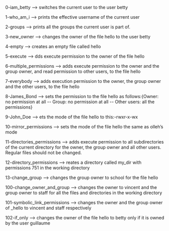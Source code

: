 0-iam_betty --> switches the current user to the user betty


1-who_am_i --> prints the effective username of the current user


2-groups --> prints all the groups the current user is part of.


3-new_owner --> changes the owner of the file hello to the user betty 


4-empty --> creates an empty file called hello


5-execute --> dds execute permission to the owner of the file hello



6-multiple_permissions --> adds execute permission to the owner and the group owner, and read permission to other users, to the file hello


7-everybody -->  adds execution permission to the owner, the group owner and the other users, to the file hello


8-James_Bond --> sets the permission to the file hello as follows:{Owner: no permission at all -- Group: no permission at all -- Other users: all the permissions}


9-John_Doe --> ets the mode of the file hello to this:-rwxr-x-wx



10-mirror_permissions --> sets the mode of the file hello the same as olleh’s mode


11-directories_permissions --> adds execute permission to all subdirectories of the current directory for the owner, the group owner and all other users. Regular files should not be changed.



12-directory_permissions --> reates a directory called my_dir with permissions 751 in the working directory


13-change_group --> changes the group owner to school for the file hello


100-change_owner_and_group --> changes the owner to vincent and the group owner to staff for all the files and directories in the working directory


101-symbolic_link_permissions --> changes the owner and the group owner of _hello to vincent and staff respectively


102-if_only --> changes the owner of the file hello to betty only if it is owned by the user guillaume


